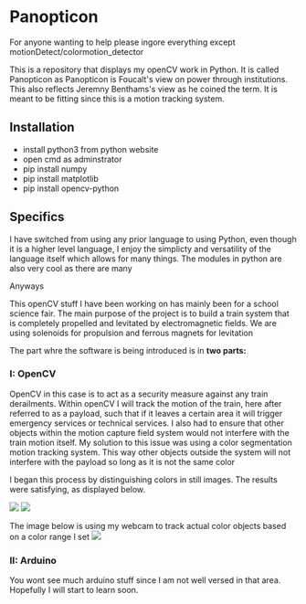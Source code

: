 # Panopticon

For anyone wanting to help please ingore everything except motionDetect/colormotion_detector

This is a repository that displays my openCV work in Python. It is called Panopticon as Panopticon is Foucalt's view on power through institutions. This also reflects Jeremny Benthams's view as he coined the term. It is meant to be fitting since this is a motion tracking system.


<h2>Installation</h2>
<ul>
  <li> install python3 from python website</li>
  <li> open cmd as adminstrator</li>
  <li> pip install numpy</li>
  <li> pip install matplotlib</li>
  <li> pip install opencv-python</li>
</ul>

<h2> Specifics </h3>

I have switched from using any prior language to using Python, even though it is a higher level language, I enjoy the simplicty and versatility of the language itself which allows for many things. The modules in python are also very cool as there are many

Anyways

This openCV stuff I have been working on has mainly been for a school science fair. The main purpose of the project is to build a train system that is completely propelled and levitated by electromagnetic fields. We are using solenoids for propulsion and ferrous magnets for levitation

The part whre the software is being introduced is in <b>two parts:</b>

<h3>I: OpenCV</h3>

OpenCV in this case is to act as a security measure against any train derailments. Within openCV I will track the motion of the train, here after referred to as a payload, such that if it leaves a certain area it will trigger emergency services or technical services. I also had to ensure that other objects within the motion capture field system would not interfere with the train motion itself. My solution to this issue was using a color segmentation motion tracking system. This way other objects outside the system will not interfere with the payload so long as it is not the same color

I began this process by distinguishing colors in still images. The results were satisfying, as displayed below.

<img src="https://i.imgur.com/GnAYrJK.jpg"/> <img src="https://i.imgur.com/to0BcJF.jpg"/> 

The image below is using my webcam to track actual color objects based on a color range I set
<img src="https://i.imgur.com/Af0XpqQ.jpg"/>

<h3>II: Arduino </h3>

You wont see much arduino stuff since I am not well versed in that area. Hopefully I will start to learn soon. 
